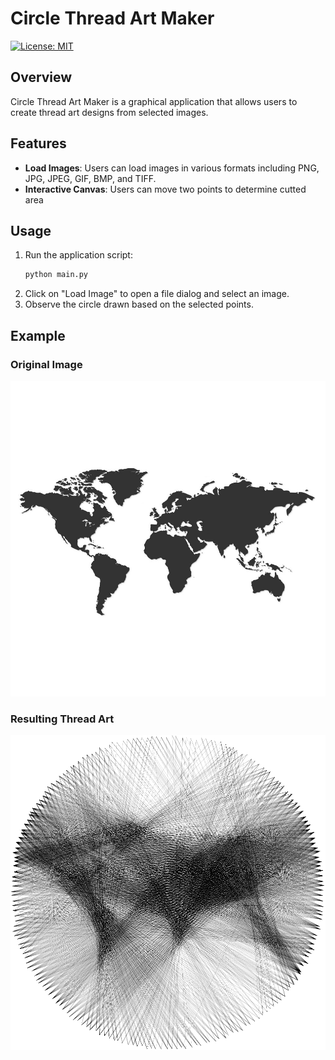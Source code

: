 # Circle Thread Art Maker
[![License: MIT](https://img.shields.io/badge/License-MIT-yellow.svg)](https://opensource.org/licenses/MIT)

## Overview
Circle Thread Art Maker is a graphical application that allows users to create thread art designs from selected images.

## Features
- **Load Images**: Users can load images in various formats including PNG, JPG, JPEG, GIF, BMP, and TIFF.
- **Interactive Canvas**: Users can move two points to determine cutted area

## Usage

1. Run the application script:
   ```bash
   python main.py
   ```
2. Click on "Load Image" to open a file dialog and select an image.
3. Observe the circle drawn based on the selected points.


## Example

### Original Image
![World Map](worldmap.jpg)

### Resulting Thread Art
![World Map Thread Art](worldmap_result.png)